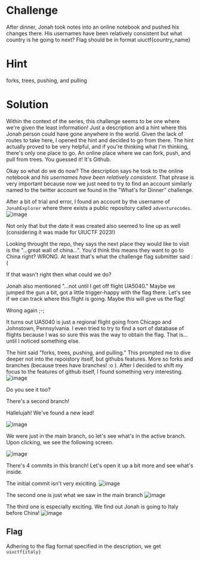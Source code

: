 # Challenge
After dinner, Jonah took notes into an online notebook and pushed his changes there. His usernames have been relatively consistent but what country is he going to next? Flag should be in format uiuctf{country_name}

# Hint
forks, trees, pushing, and pulling

# Solution
Within the context of the series, this challenge seems to be one where we're given the least information! Just a description and a hint where this Jonah person could have gone anywhere in the world. Given the lack of routes to take here, I opened the hint and decided to go from there. The hint actually proved to be very helpful, and if you're thinking what I'm thinking, there's only one place to go. An online place where we can fork, push, and pull from trees. You guessed it! It's Github.

Okay so what do we do now? The description says he took to the online notebook and *his usernames have been relatively consistent*. That phrase is very important because now we just need to try to find an account similarly named to the twitter account we found in the "What's for Dinner" challenge.

After a bit of trial and error, I found an account by the username of ```JonahExplorer``` where there exists a public repository called ```adventurecodes```.
![image](https://github.com/Justin-Prasad/CTF-Write-Ups/assets/101998961/fcd381bf-fd4a-4ffb-825d-adf24d95fc8a)

Not only that but the date it was created also seemed to line up as well (considering it was made for UIUCTF 2023!)

Looking throught the repo, they says the next place they would like to visit is the "...great wall of china...". You'd think this means they want to go to China right? WRONG. At least that's what the challenge flag submitter said :(

If that wasn't right then what could we do? 

Jonah also mentioned "...not until I get off flight UA5040." Maybe we jumped the gun a bit, got a little trigger-happy with the flag there. Let's see if we can track where this flight is going. Maybe *this* will give us the flag!

Wrong again ;-;

It turns out UA5040 is just a regional flight going from Chicago and Johnstown, Pennsylvania. I even tried to try to find a sort of database of flights because I was so sure this was the way to obtain the flag. That is... until I noticed something else.

The hint said "forks, trees, pushing, and pulling." This prompted me to dive deeper not into the repoistory itself, but githubs features. More so forks and branches (because trees have branches! :o ). After I decided to shift my focus to the features of github itself, I found something very interesting. 
![image](https://github.com/Justin-Prasad/CTF-Write-Ups/assets/101998961/8e7eaabd-b904-4210-8b46-a854db6b2e14)

Do you see it too? 

There's a second branch!

Hallelujah! We've found a new lead!

![image](https://github.com/Justin-Prasad/CTF-Write-Ups/assets/101998961/e6f40e77-2975-48dd-b24a-90f9eb6b36d0)

We were just in the main branch, so let's see what's in the active branch. Upon clicking, we see the following screen.

![image](https://github.com/Justin-Prasad/CTF-Write-Ups/assets/101998961/4dc1de0c-35a5-43fa-a34e-79fa650fb25a)

There's 4 commits in this branch! Let's open it up a bit more and see what's inside. 

The initial commit isn't very exiciting.
![image](https://github.com/Justin-Prasad/CTF-Write-Ups/assets/101998961/a70484f2-7fb6-4b77-80da-47f37ebfd119)

The second one is just what we saw in the main branch
![image](https://github.com/Justin-Prasad/CTF-Write-Ups/assets/101998961/f6a56f60-6ea6-4a42-a2ab-7e9b1e522e2a)

The third one is especially exciting. We find out Jonah is going to Italy before China!
![image](https://github.com/Justin-Prasad/CTF-Write-Ups/assets/101998961/3b5847cd-543f-4851-b451-edc2c6d7302c)

## Flag
Adhering to the flag format specified in the description, we get ```uiuctf{italy}```







